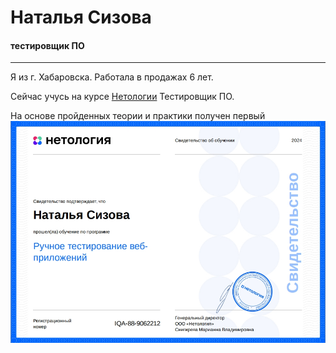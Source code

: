 # **Наталья Сизова**
#### тестировщик ПО
---


Я из г. Хабаровска. 
Работала в продажах 6 лет. 

Сейчас учусь на курсе [Нетологии](https://netology.ru/profile/program/qa-88/schedule/all)  Тестировщик ПО.


На основе пройденных теории и практики получен первый ![сертификат](https://github.com/Sizova-QA88/Sizova-s-Portfolio/blob/main/Certificatemanual%20testing.jpg) 




